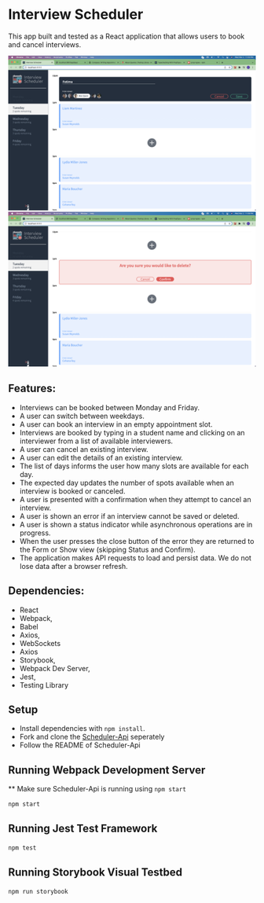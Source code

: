 # Interview Scheduler

This app built and tested as a React application that allows users to book and cancel interviews. 

![Create & List](./screen1.png)
![Delete](./screen2.png)

## Features:

- Interviews can be booked between Monday and Friday.
- A user can switch between weekdays.
- A user can book an interview in an empty appointment slot.
- Interviews are booked by typing in a student name and clicking on an interviewer from a list of available interviewers.
- A user can cancel an existing interview.
- A user can edit the details of an existing interview.
- The list of days informs the user how many slots are available for each day.
- The expected day updates the number of spots available when an interview is booked or canceled.
- A user is presented with a confirmation when they attempt to cancel an interview.
- A user is shown an error if an interview cannot be saved or deleted.
- A user is shown a status indicator while asynchronous operations are in progress.
- When the user presses the close button of the error they are returned to the Form or Show view (skipping Status and Confirm).
- The application makes API requests to load and persist data. We do not lose data after a browser refresh.

## Dependencies:

- React
- Webpack, 
- Babel
- Axios, 
- WebSockets
- Axios
- Storybook, 
- Webpack Dev Server, 
- Jest, 
- Testing Library

## Setup

- Install dependencies with `npm install`.
- Fork and clone the [Scheduler-Api](https://github.com/lighthouse-labs/scheduler-api) seperately
- Follow the README of Scheduler-Api

## Running Webpack Development Server

** Make sure Scheduler-Api is running using `npm start`
```sh
npm start
```

## Running Jest Test Framework

```sh
npm test
```

## Running Storybook Visual Testbed

```sh
npm run storybook
```
